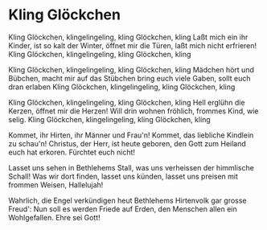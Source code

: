 # Kling Glöckchen

Kling Glöckchen, klingelingeling, kling Glöckchen, kling Laßt mich ein ihr Kinder, ist so kalt der Winter, öffnet mir die Türen, laßt mich nicht erfrieren! Kling Glöckchen, klingelingeling, kling Glöckchen, kling

Kling Glöckchen, klingelingeling, kling Glöckchen, kling Mädchen hört und Bübchen, macht mir auf das Stübchen bring euch viele Gaben, sollt euch dran erlaben Kling Glöckchen, klingelingeling, kling Glöckchen, kling

Kling Glöckchen, klingelingeling, kling Glöckchen, kling Hell erglühn die Kerzen, öffnet mir die Herzen! Will drin wohnen fröhlich, frommes Kind, wie selig. Kling Glöckchen, klingelingeling, kling Glöckchen, kling

Kommet, ihr Hirten, ihr Männer und Frau'n! Kommet, das liebliche Kindlein zu schau'n! Christus, der Herr, ist heute geboren, den Gott zum Heiland euch hat erkoren. Fürchtet euch nicht!

Lasset uns sehen in Bethlehems Stall, was uns verheissen der himmlische Schall! Was wir dort finden, lasset uns künden, lasset uns preisen mit frommen Weisen, Hallelujah!

Wahrlich, die Engel verkündigen heut Bethlehems Hirtenvolk gar grosse Freud': Nun soll es werden Friede auf Erden, den Menschen allen ein Wohlgefallen. Ehre sei Gott!

